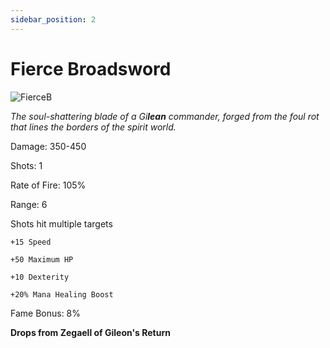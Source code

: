 ```yaml
---
sidebar_position: 2
---
```


# Fierce Broadsword

![FierceB](https://vwiki.valorserver.com/api/item/picture/Fierce%20broadsword)

<i>The soul-shattering blade of a Gi**lean** commander, forged from the foul rot that lines the borders of the spirit world.</i>

Damage: 350-450

Shots: 1 

Rate of Fire: 105%

Range: 6

Shots hit multiple targets

    +15 Speed
    
    +50 Maximum HP

    +10 Dexterity
    
    +20% Mana Healing Boost
    
Fame Bonus: 8%

**Drops from Zegaell of Gileon's Return**
